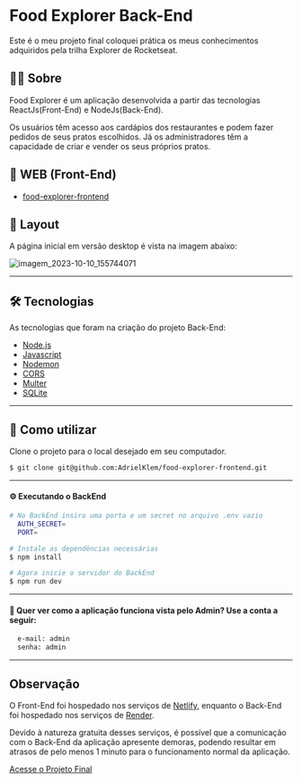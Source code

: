 # Food Explorer Back-End

Este é o meu projeto final coloquei prática os meus conhecimentos adquiridos pela trilha Explorer de Rocketseat.

## 👨‍💻 Sobre

Food Explorer é um aplicação desenvolvida a partir das tecnologias ReactJs(Front-End) e NodeJs(Back-End).

Os usuários têm acesso aos cardápios dos restaurantes e podem fazer pedidos de seus pratos escolhidos. Já os administradores têm a capacidade de criar e vender os seus próprios pratos.

## 🔗 WEB (Front-End)

- [food-explorer-frontend](https://github.com/AdrielKlem/food-explorer-frontend)

## 🎨 Layout

A página inicial em versão desktop é vista na imagem abaixo:

![imagem_2023-10-10_155744071](https://github.com/AdrielKlem/food-explorer-frontend/assets/107509985/333ae501-7a8a-48df-b05f-683b331db1ef)

---

## 🛠 Tecnologias

As tecnologias que foram na criação do projeto Back-End:

- [Node.js](https://nodejs.org/en/)
- [Javascript](https://developer.mozilla.org/pt-BR/docs/Web/JavaScript)
- [Nodemon](https://nodemon.io/)
- [CORS](https://www.npmjs.com/package/cors)
- [Multer](https://www.npmjs.com/package/multer)
- [SQLite](https://www.sqlite.org/index.html)

---

## 🚨 Como utilizar

Clone o projeto para o local desejado em seu computador.

```bash
$ git clone git@github.com:AdrielKlem/food-explorer-frontend.git
```

---

#### ⚙ Executando o BackEnd

```bash
# No BackEnd insira uma porta e um secret no arquivo .env vazio
  AUTH_SECRET=
  PORT=

# Instale as dependências necessárias
$ npm install

# Agora inicie o servidor do BackEnd
$ npm run dev
```

---

#### 🔑 Quer ver como a aplicação funciona vista pelo Admin? Use a conta a seguir:

```bash
  e-mail: admin
  senha: admin
```

---

## Observação

O Front-End foi hospedado nos serviços de [Netlify](https://www.netlify.com), enquanto o Back-End foi hospedado nos serviços de [Render](https://render.com).

Devido à natureza gratuita desses serviços, é possível que a comunicação com o Back-End da aplicação apresente demoras, podendo resultar em atrasos de pelo menos 1 minuto para o funcionamento normal da aplicação.

[Acesse o Projeto Final](https://cheerful-dodol-6cf8d7.netlify.app)
